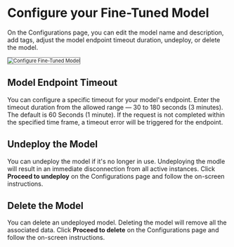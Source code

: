 # Configure your Fine-Tuned Model

On the Configurations page, you can edit the model name and description, add tags, adjust the model endpoint timeout duration, undeploy, or delete the model.

<img src="../images/configure-fine-tuned-model-1.png" alt="Configure Fine-Tuned Model" title="Configure Fine-Tuned Model" style="border: 1px solid gray; zoom:80%;">

## Model Endpoint Timeout

You can configure a specific timeout for your model's endpoint. Enter the timeout duration from the allowed range — 30 to 180 seconds (3 minutes). The default is 60 Seconds (1 minute). If the request is not completed within the specified time frame, a timeout error will be triggered for the endpoint.


## Undeploy the Model 

You can undeploy the model if it's no longer in use. Undeploying the modle will result in an immediate disconnection from all active instances. Click **Proceed to undeploy** on the Configurations page and follow the on-screen instructions.

## Delete the Model

You can delete an undeployed model. Deleting the model will remove all the associated data. Click **Proceed to delete** on the Configurations page and follow the on-screen instructions.

